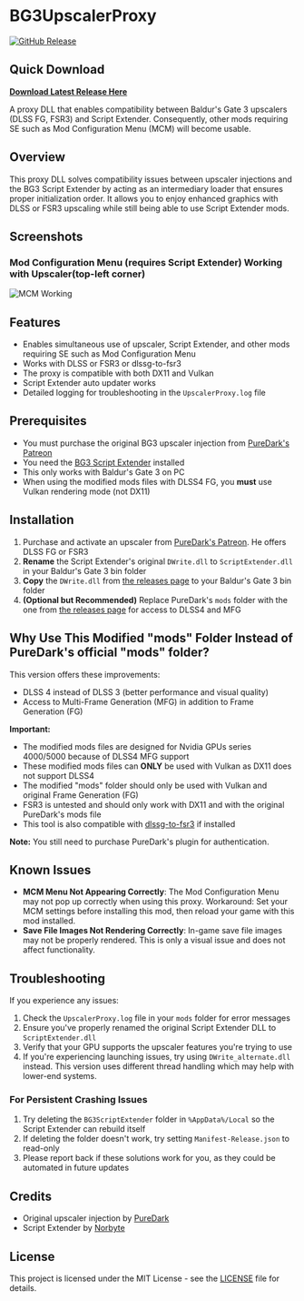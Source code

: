 # BG3UpscalerProxy

[![GitHub Release](https://img.shields.io/github/v/release/thierbig/bg3upscalerproxy)](https://github.com/thierbig/bg3upscalerproxy/releases)

## Quick Download

**[Download Latest Release Here](https://github.com/thierbig/bg3upscalerproxy/releases/latest)**

A proxy DLL that enables compatibility between Baldur's Gate 3 upscalers (DLSS FG, FSR3) and Script Extender. Consequently, other mods requiring SE such as Mod Configuration Menu (MCM) will become usable.

## Overview

This proxy DLL solves compatibility issues between upscaler injections and the BG3 Script Extender by acting as an intermediary loader that ensures proper initialization order. It allows you to enjoy enhanced graphics with DLSS or FSR3 upscaling while still being able to use Script Extender mods.

## Screenshots

### Mod Configuration Menu (requires Script Extender) Working with Upscaler(top-left corner)
![MCM Working](https://i.imgur.com/yFvsLKO.png)

## Features

- Enables simultaneous use of upscaler, Script Extender, and other mods requiring SE such as Mod Configuration Menu
- Works with DLSS or FSR3 or dlssg-to-fsr3
- The proxy is compatible with both DX11 and Vulkan
- Script Extender auto updater works
- Detailed logging for troubleshooting in the `UpscalerProxy.log` file

## Prerequisites

- You must purchase the original BG3 upscaler injection from [PureDark's Patreon](https://www.patreon.com/posts/bg3-upscaler-fg-89557958)
- You need the [BG3 Script Extender](https://github.com/Norbyte/bg3se) installed
- This only works with Baldur's Gate 3 on PC
- When using the modified mods files with DLSS4 FG, you **must** use Vulkan rendering mode (not DX11)

## Installation

1. Purchase and activate an upscaler from [PureDark's Patreon](https://www.patreon.com/posts/bg3-upscaler-fg-89557958). He offers DLSS FG or FSR3
2. **Rename** the Script Extender's original `DWrite.dll` to `ScriptExtender.dll` in your Baldur's Gate 3 bin folder
3. **Copy** the `DWrite.dll` from [the releases page](https://github.com/thierbig/bg3upscalerproxy/releases) to your Baldur's Gate 3 bin folder
4. **(Optional but Recommended)** Replace PureDark's `mods` folder with the one from [the releases page](https://github.com/thierbig/bg3upscalerproxy/releases) for access to DLSS4 and MFG

## Why Use This Modified "mods" Folder Instead of PureDark's official "mods" folder?

This version offers these improvements:
- DLSS 4 instead of DLSS 3 (better performance and visual quality)
- Access to Multi-Frame Generation (MFG) in addition to Frame Generation (FG)

**Important:** 
- The modified mods files are designed for Nvidia GPUs series 4000/5000 because of DLSS4 MFG support
- These modified mods files can **ONLY** be used with Vulkan as DX11 does not support DLSS4
- The modified "mods" folder should only be used with Vulkan and original Frame Generation (FG)
- FSR3 is untested and should only work with DX11 and with the original PureDark's mods file
- This tool is also compatible with [dlssg-to-fsr3](https://www.nexusmods.com/site/mods/738?tab=posts&BH=0) if installed

**Note:** You still need to purchase PureDark's plugin for authentication.

## Known Issues

- **MCM Menu Not Appearing Correctly**: The Mod Configuration Menu may not pop up correctly when using this proxy. Workaround: Set your MCM settings before installing this mod, then reload your game with this mod installed.
- **Save File Images Not Rendering Correctly**: In-game save file images may not be properly rendered. This is only a visual issue and does not affect functionality.

## Troubleshooting

If you experience any issues:
1. Check the `UpscalerProxy.log` file in your `mods` folder for error messages
2. Ensure you've properly renamed the original Script Extender DLL to `ScriptExtender.dll`
3. Verify that your GPU supports the upscaler features you're trying to use
4. If you're experiencing launching issues, try using `DWrite_alternate.dll` instead. This version uses different thread handling which may help with lower-end systems.


### For Persistent Crashing Issues

1. Try deleting the `BG3ScriptExtender` folder in `%AppData%/Local` so the Script Extender can rebuild itself
2. If deleting the folder doesn't work, try setting `Manifest-Release.json` to read-only
3. Please report back if these solutions work for you, as they could be automated in future updates

## Credits

- Original upscaler injection by [PureDark](https://www.patreon.com/pureDark)
- Script Extender by [Norbyte](https://github.com/Norbyte/bg3se)

## License

This project is licensed under the MIT License - see the [LICENSE](LICENSE) file for details.
